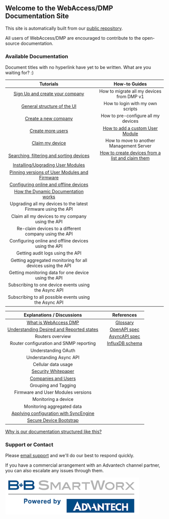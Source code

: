 ## Welcome to the WebAccess/DMP Documentation Site

This site is automatically built from our [public repository](https://github.com/wadmp/wadmp.github.io).

All users of WebAccess/DMP are encouraged to contribute to the open-source documentation.

### Available Documentation

Document titles with no hyperlink have yet to be written. What are you waiting for? :)

| Tutorials                               |   | How-to Guides                                                |
|:---------------------------------------:|---|:------------------------------------------------------------:|
| [Sign Up and create your company](/tutorials/sign-up.md) |   | How to migrate all my devices from DMP v1 |
| [General structure of the UI](/tutorials/ui-general-structure.md) |   | How to login with my own scripts |
| [Create a new company](/tutorials/create-company.md) |   | How to pre-configure all my devices |
| [Create more users](/tutorials/create-users.md) |   | [How to add a custom User Module](/how-tos/add-custom-user-module.md) |
| [Claim my device](/tutorials/claim-device.md) |   | How to move to another Management Server |
| [Searching, filtering and sorting devices](/tutorials/search-filter-sort-devices.md) |   | [How to create devices from a list and claim them](/how-tos/create-and-claim-devices.md) |
| [Installing/Upgrading User Modules](/tutorials/installing-user-modules.md) |   |   |
| [Pinning versions of User Modules and Firmware](/tutorials/pinning-versions.md) |   |   |
| [Configuring online and offline devices](/tutorials/configuring-devices.md) |   |   |
| [How the Dynamic Documentation works](/tutorials/dynamic-documentation.md) |   |   |
| Upgrading all my devices to the latest Firmware using the API |   |   |
| Claim all my devices to my company using the API |   |   |
| Re-claim devices to a different company using the API |   |   |
| Configuring online  and offline devices using the API |   |   |
| Getting audit logs using the API |   |   |
| Getting aggregated monitoring for all devices using the API |   |   |
| Getting monitoring data for one device using the API |   |   |
| Subscribing to one device events using the Async API |   |   |
| Subscribing to all possible events using the Async API |   |   |

| Explanations / Discussions           |   | References       |
|:------------------------------------:|---|:----------------:|
| [What is WebAccess DMP](/explanations-discussions/what-is-webaccess-dmp.md) |   | [Glossary](/references/glossary.md) |
| [Understanding Desired and Reported states](/explanations-discussions/desired-reported-states.md) |   | [OpenAPI spec](https://api.wadmp.com/#!/apis/cc753663-54c3-447a-b536-6354c3047ae6/detail) |
| Routers overview |   | [AsyncAPI spec](/references/async-api-spec.md)    |
| Router configuration and SNMP reporting |   | [InfluxDB schema](/references/influxdb-schema.md) |
| Understanding OAuth |   |   |
| Understanding Async API |   |   |
| Cellular data usage |   |   |
| [Security Whitepaper](/explanations-discussions/security-whitepaper.md) |   |   |
| [Companies and Users](/explanations-discussions/companies-and-users.md) |   |   |
| Grouping and Tagging |   |   |
| Firmware and User Modules versions |   |   |
| Monitoring a device |   |   |
| Monitoring aggregated data |   |   |
| [Applying configuration with SyncEngine](/explanations-discussions/sync-engine.md) |   |   |
| [Secure Device Bootstrap](/explanations-discussions/device-bootstrap.md) |   |   |

[Why is our documentation structured like this?](https://www.divio.com/blog/documentation/)
  
### Support or Contact

Please [email support](mailto:webaccessdmp@advantech.com) and we'll do our best to respond quickly.

If you have a commercial arrangement with an Advantech channel partner, you can also escalate any issues through them.

![Powered by logo](/images/pow.png "Tooltip")